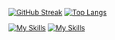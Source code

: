 [![GitHub Streak](https://streak-stats.demolab.com/?user=chaitanya985&theme=maroongold&disable_animations=false&card_width=600)](https://git.io/streak-stats)
[![Top Langs](https://github-readme-stats.vercel.app/api/top-langs/?username=chaitanya985&layout=compact&maroongold&&card_width=600)](https://github.com/anuraghazra/github-readme-stats)

[![My Skills](https://skillicons.dev/icons?i=html,css,js,react,nodejs,express,django,mongodb&theme=light)](https://skillicons.dev)
[![My Skills](https://skillicons.dev/icons?i=mysql,gcp,docker,&theme=light)](https://skillicons.dev)

